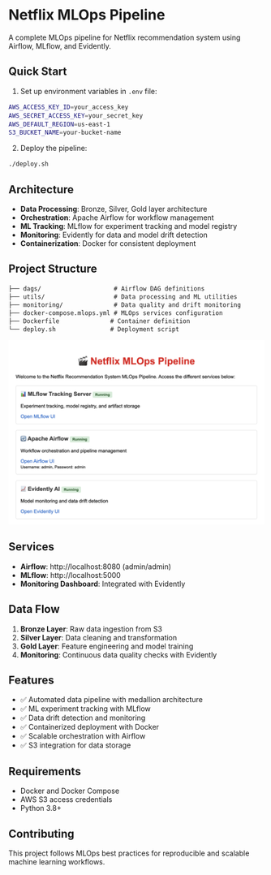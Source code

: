 # Netflix MLOps Pipeline

A complete MLOps pipeline for Netflix recommendation system using Airflow, MLflow, and Evidently.

## Quick Start

1. Set up environment variables in `.env` file:
```bash
AWS_ACCESS_KEY_ID=your_access_key
AWS_SECRET_ACCESS_KEY=your_secret_key
AWS_DEFAULT_REGION=us-east-1
S3_BUCKET_NAME=your-bucket-name
```

2. Deploy the pipeline:
```bash
./deploy.sh
```

## Architecture

- **Data Processing**: Bronze, Silver, Gold layer architecture
- **Orchestration**: Apache Airflow for workflow management
- **ML Tracking**: MLflow for experiment tracking and model registry
- **Monitoring**: Evidently for data and model drift detection
- **Containerization**: Docker for consistent deployment

## Project Structure

```
├── dags/                    # Airflow DAG definitions
├── utils/                   # Data processing and ML utilities
├── monitoring/              # Data quality and drift monitoring
├── docker-compose.mlops.yml # MLOps services configuration
├── Dockerfile              # Container definition
└── deploy.sh               # Deployment script
```

![Netflix MLOps Pipeline Dashboard](Webpage.png)

## Services

- **Airflow**: http://localhost:8080 (admin/admin)
- **MLflow**: http://localhost:5000
- **Monitoring Dashboard**: Integrated with Evidently

## Data Flow

1. **Bronze Layer**: Raw data ingestion from S3
2. **Silver Layer**: Data cleaning and transformation
3. **Gold Layer**: Feature engineering and model training
4. **Monitoring**: Continuous data quality checks with Evidently

## Features

- ✅ Automated data pipeline with medallion architecture
- ✅ ML experiment tracking with MLflow
- ✅ Data drift detection and monitoring
- ✅ Containerized deployment with Docker
- ✅ Scalable orchestration with Airflow
- ✅ S3 integration for data storage

## Requirements

- Docker and Docker Compose
- AWS S3 access credentials
- Python 3.8+

## Contributing

This project follows MLOps best practices for reproducible and scalable machine learning workflows.
